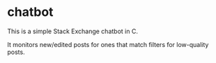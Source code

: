 # chatbot

This is a simple Stack Exchange chatbot in C.  

It monitors new/edited posts for ones that match filters for low-quality posts.
